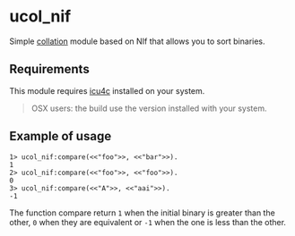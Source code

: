 # ucol_nif

Simple [collation](http://userguide.icu-project.org/collation) module
based on NIf that allows you to sort binaries.

## Requirements

This module requires [icu4c](http://site.icu-project.org/) installed on your
system.

> OSX users: the build use the version installed with your system.

## Example of usage

    1> ucol_nif:compare(<<"foo">>, <<"bar">>).
    1
    2> ucol_nif:compare(<<"foo">>, <<"foo">>).
    0
    3> ucol_nif:compare(<<"A">>, <<"aai">>).
    -1

The function compare return `1` when the initial binary is greater than
the other, `0` when they are equivalent or `-1` when the one is less than
the other.
